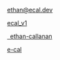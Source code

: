 <div id="home">

[<i class="fa fa-envelope"></i> ethan@ecal.dev](mailto:ethan@ecal.dev)

[<i class="fa-brands fa-x-twitter"></i> ecal_v1](https://x.com/ecal_v1)

[<i class="fa-brands fa-linkedin"></i> ethan-callanan](https://linkedin.com/in/ethan-callanan)

[<i class="fa-brands fa-github"></i> e-cal](https://github.com/e-cal)

</div>
